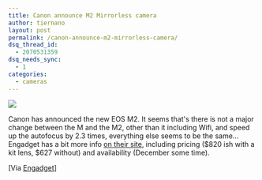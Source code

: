 ```yaml
---
title: Canon announce M2 Mirrorless camera
author: tiernano
layout: post
permalink: /canon-announce-m2-mirrorless-camera/
dsq_thread_id:
  - 2070531359
dsq_needs_sync:
  - 1
categories:
  - cameras
---
```

![][1] 

Canon has announced the new EOS M2. It seems that's there is not a major change between the M and the M2, other than it including Wifi, and speed up the autofocus by 2.3 times, everything else seems to be the same… Engadget has a bit more info [on their site][2], including pricing ($820 ish with a kit lens, $627 without) and availability (December some time). 

[Via [Engadget][2]]

 [1]: http://www.geekphotographer.com/wp-content/uploads/2013/12/120313_0926_Canonannoun1.jpg
 [2]: http://www.engadget.com/2013/12/03/canon-eos-m2-mirrorless-camera/?ncid=rss_truncated